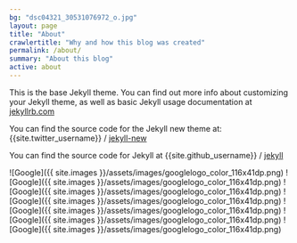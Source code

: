 ```yaml
---
bg: "dsc04321_30531076972_o.jpg"
layout: page
title: "About"
crawlertitle: "Why and how this blog was created"
permalink: /about/
summary: "About this blog"
active: about
---
```


This is the base Jekyll theme. You can find out more info about customizing your Jekyll theme, as well as basic Jekyll usage documentation at [jekyllrb.com](http://jekyllrb.com/)

You can find the source code for the Jekyll new theme at:
{{site.twitter_username}} /
[jekyll-new](https://github.com/jglovier/jekyll-new)

You can find the source code for Jekyll at
{{site.github_username}} /
[jekyll](https://github.com/jekyll/jekyll)

![Google]({{ site.images }}/assets/images/googlelogo_color_116x41dp.png) ![Google]({{ site.images }}/assets/images/googlelogo_color_116x41dp.png) ![Google]({{ site.images }}/assets/images/googlelogo_color_116x41dp.png) ![Google]({{ site.images }}/assets/images/googlelogo_color_116x41dp.png) ![Google]({{ site.images }}/assets/images/googlelogo_color_116x41dp.png) ![Google]({{ site.images }}/assets/images/googlelogo_color_116x41dp.png) ![Google]({{ site.images }}/assets/images/googlelogo_color_116x41dp.png) 
